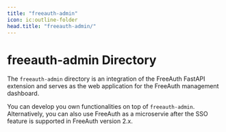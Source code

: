 ```yaml
---
title: "freeauth-admin"
icon: ic:outline-folder
head.title: "freeauth-admin/"
---
```


# freeauth-admin Directory

The `freeauth-admin` directory is an integration of the FreeAuth FastAPI extension and serves as the web application for the FreeAuth management dashboard.

You can develop you own functionalities on top of `freeauth-admin`. Alternatively, you can also use FreeAuth as a microservie after the SSO feature is supported in FreeAuth version 2.x.
